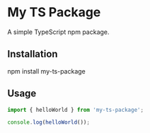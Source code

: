 # My TS Package

A simple TypeScript npm package.

## Installation

npm install my-ts-package

## Usage

```ts
import { helloWorld } from 'my-ts-package';

console.log(helloWorld());